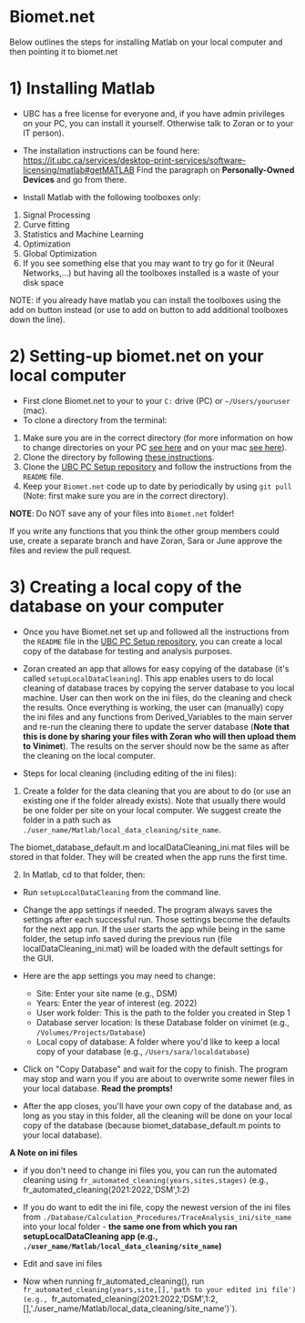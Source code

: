 # Biomet.net

Below outlines the steps for installing Matlab on your local computer and then pointing it to biomet.net

# 1) Installing Matlab

* UBC has a free license for everyone and, if you have admin privileges on your PC, you can install it yourself. Otherwise talk to Zoran or to your IT person).

* The installation instructions can be found here: https://it.ubc.ca/services/desktop-print-services/software-licensing/matlab#getMATLAB
Find the paragraph on **Personally-Owned Devices** and go from there.

* Install Matlab with the following toolboxes only:

1. Signal Processing
2. Curve fitting
3. Statistics and Machine Learning
4. Optimization
5. Global Optimization
6. If you see something else that you may want to try go for it (Neural Networks,…) but having all the toolboxes installed is a waste of your disk space

NOTE: if you already have matlab you can install the toolboxes using the add on button instead (or use to add on button to add additional toolboxes down the line).

# 2) Setting-up biomet.net on your local computer

 * First clone Biomet.net to your to your `C:` drive (PC) or `~/Users/youruser` (mac). 
 * To clone a directory from the terminal:
 1. Make sure you are in the correct directory (for more information on how to change directories on your PC [see here](https://www.lifewire.com/change-directories-in-command-prompt-5185508) and on your mac [see here](https://appletoolbox.com/navigate-folders-using-the-mac-terminal/)).
 2. Clone the directory by following [these instructions](https://www.educative.io/answers/how-to-clone-a-git-repository-using-the-command-line).
 3. Clone the [UBC PC Setup repository](https://github.com/ubc-micromet/UBC_PC_Setup-template) and follow the instructions from the `README` file.
 4. Keep your `Biomet.net` code up to date by periodically by using `git pull` (Note: first make sure you are in the correct directory).

**NOTE**: Do NOT save any of your files into `Biomet.net` folder!

If you write any functions that you think the other group members could use, create a separate branch and have Zoran, Sara or June approve the files and review the pull request.

# 3) Creating a local copy of the database on your computer

* Once you have Biomet.net set up and followed all the instructions from the `README` file in the [UBC PC Setup repository](https://github.com/ubc-micromet/UBC_PC_Setup-template), you can create a local copy of the database for testing and analysis purposes.

* Zoran created an app that allows for easy copying of the database (it's called `setupLocalDataCleaning`). This app enables users to do local cleaning of database traces by copying the server database to you local machine. User can then work on the ini files, do the cleaning and check the results. Once everything is working, the user can (manually) copy the ini files and any functions from Derived_Variables to the main server and re-run the cleaning there to update the server database (**Note that this is done by sharing your files with Zoran who will then upload them to Vinimet**). The results on the server should now be the same as after the cleaning on the local computer.

* Steps for local cleaning (including editing of the ini files):

1) Create a folder for the data cleaning that you are about to do (or use an existing one if the folder already exists). Note that usually there would be one folder per site on your local computer. We suggest create the folder in a path such as `./user_name/Matlab/local_data_cleaning/site_name`. 

The biomet_database_default.m and localDataCleaning_ini.mat files will be stored in that folder. They will be created when the app runs the first time.

2) In Matlab, cd to that folder, then:

* Run `setupLocalDataCleaning` from the command line. 

* Change the app settings if needed. The program always saves the settings after each successful run. Those settings become the defaults for the next app run. If the user starts the app while being in the same folder, the setup info saved during the previous run (file localDataCleaning_ini.mat) will be loaded with the default settings for the GUI.

* Here are the app settings you may need to change:<br />
    * Site: Enter your site name (e.g., DSM)<br />
    * Years: Enter the year of interest (eg. 2022)<br />
    * User work folder: This is the path to the folder you created in Step 1<br />
    * Database server location: Is these Database folder on vinimet (e.g., `/Volumes/Projects/Database`)<br />
    * Local copy of database: A folder where you'd like to keep a local copy of your database (e.g., `/Users/sara/localdatabase`)<br />

* Click on "Copy Database" and wait for the copy to finish. The program may stop and warn you if you are about to overwrite some newer files in your local database. **Read the prompts!**

* After the app closes, you'll have your own copy of the database and, as long as you stay in this folder, all the cleaning will be done on your local copy of the database (because biomet_database_default.m points to your local database).

**A Note on ini files**

* if you don't need to change ini files you, you can run the automated cleaning using `fr_automated_cleaning(years,sites,stages)` (e.g., fr_automated_cleaning(2021:2022,'DSM',1:2)

* If you do want to edit the ini file, copy the newest version of the ini files from `./Database/Calculation_Procedures/TraceAnalysis_ini/site_name` into your local folder - **the same one from which you ran setupLocalDataCleaning app (e.g., `./user_name/Matlab/local_data_cleaning/site_name`)**

* Edit and save ini files

* Now when running fr_automated_cleaning(), run `fr_automated_cleaning(years,site,[],'path to your edited ini file') (e.g., `fr_automated_cleaning(2021:2022,'DSM',1:2,[],'./user_name/Matlab/local_data_cleaning/site_name')`).
